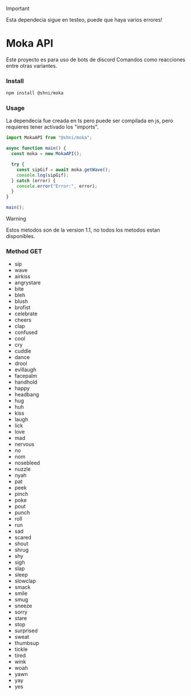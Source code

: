> [!IMPORTANT]
> Esta dependecia sigue en testeo, puede que haya varios errores!

# Moka API

Este proyecto es para uso de bots de discord
Comandos como reacciones entre otras variantes.

### Install

```bash
npm install @shni/moka
```

### Usage

La dependecia fue creada en ts pero puede ser compilada en js, pero requieres tener activado los "imports".

```ts
import MokaAPI from "@shni/moka";

async function main() {
  const moka = new MokaAPI();

  try {
    const sipGif = await moka.getWave();
    console.log(sipGif);
  } catch (error) {
    console.error("Error:", error);
  }
}

main();
```

> [!WARNING]
> Estos metodos son de la version 1.1, no todos los metodos estan disponibles.

### Method GET

- sip
- wave
- airkiss
- angrystare
- bite
- bleh
- blush
- brofist
- celebrate
- cheers
- clap
- confused
- cool
- cry
- cuddle
- dance
- drool
- evillaugh
- facepalm
- handhold
- happy
- headbang
- hug
- huh
- kiss
- laugh
- lick
- love
- mad
- nervous
- no
- nom
- nosebleed
- nuzzle
- nyah
- pat
- peek
- pinch
- poke
- pout
- punch
- roll
- run
- sad
- scared
- shout
- shrug
- shy
- sigh
- slap
- sleep
- slowclap
- smack
- smile
- smug
- sneeze
- sorry
- stare
- stop
- surprised
- sweat
- thumbsup
- tickle
- tired
- wink
- woah
- yawn
- yay
- yes
